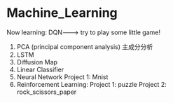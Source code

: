 # Machine_Learning

Now learning: DQN---> try to play some little game!

1. PCA (principal component analysis) 主成分分析
2. LSTM
3. Diffusion Map
4. Linear Classifier
5. Neural Network
   Project 1: Mnist
7. Reinforcement Learning:
   Project 1: puzzle
   Project 2: rock_scissors_paper
